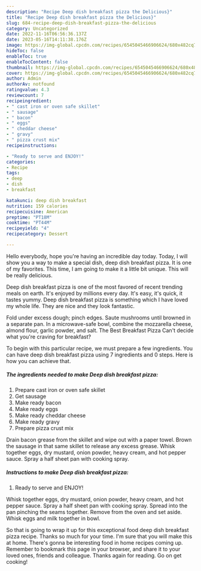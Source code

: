 ```yaml
---
description: "Recipe Deep dish breakfast pizza the Delicious}"
title: "Recipe Deep dish breakfast pizza the Delicious}"
slug: 684-recipe-deep-dish-breakfast-pizza-the-delicious
category: Uncategorized
date: 2022-11-16T06:56:36.137Z
date: 2023-05-16T14:11:38.176Z
image: https://img-global.cpcdn.com/recipes/6545045466906624/680x482cq70/deep-dish-breakfast-pizza-recipe-main-photo.jpg
hideToc: false
enableToc: true
enableTocContent: false
thumbnail: https://img-global.cpcdn.com/recipes/6545045466906624/680x482cq70/deep-dish-breakfast-pizza-recipe-main-photo.jpg
cover: https://img-global.cpcdn.com/recipes/6545045466906624/680x482cq70/deep-dish-breakfast-pizza-recipe-main-photo.jpg
author: Admin
authorAv: notfound
ratingvalue: 4.3
reviewcount: 7
recipeingredient:
- " cast iron or oven safe skillet"
- " sausage"
- " bacon"
- " eggs"
- " cheddar cheese"
- " gravy"
- " pizza crust mix"
recipeinstructions:

- "Ready to serve and ENJOY!"
categories:
- Recipe
tags:
- deep
- dish
- breakfast

katakunci: deep dish breakfast 
nutrition: 159 calories
recipecuisine: American
preptime: "PT18M"
cooktime: "PT44M"
recipeyield: "4"
recipecategory: Dessert

---
```



Hello everybody, hope you're having an incredible day today. Today, I will show you a way to make a special dish, deep dish breakfast pizza. It is one of my favorites. This time, I am going to make it a little bit unique. This will be really delicious.

Deep dish breakfast pizza is one of the most favored of recent trending meals on earth. It's enjoyed by millions every day. It's easy, it's quick, it tastes yummy. Deep dish breakfast pizza is something which I have loved my whole life. They are nice and they look fantastic.

Fold under excess dough; pinch edges. Saute mushrooms until browned in a separate pan. In a microwave-safe bowl, combine the mozzarella cheese, almond flour, garlic powder, and salt. The Best Breakfast Pizza Can&#39;t decide what you&#39;re craving for breakfast?


To begin with this particular recipe, we must prepare a few ingredients. You can have deep dish breakfast pizza using 7 ingredients and 0 steps. Here is how you can achieve that.

<!--inarticleads1-->

##### The ingredients needed to make Deep dish breakfast pizza:

1. Prepare  cast iron or oven safe skillet
1. Get  sausage
1. Make ready  bacon
1. Make ready  eggs
1. Make ready  cheddar cheese
1. Make ready  gravy
1. Prepare  pizza crust mix


Drain bacon grease from the skillet and wipe out with a paper towel. Brown the sausage in that same skillet to release any excess grease. Whisk together eggs, dry mustard, onion powder, heavy cream, and hot pepper sauce. Spray a half sheet pan with cooking spray. 

<!--inarticleads2-->

##### Instructions to make Deep dish breakfast pizza:


1. Ready to serve and ENJOY!

Whisk together eggs, dry mustard, onion powder, heavy cream, and hot pepper sauce. Spray a half sheet pan with cooking spray. Spread into the pan pinching the seams together. Remove from the oven and set aside. Whisk eggs and milk together in bowl. 

So that is going to wrap it up for this exceptional food deep dish breakfast pizza recipe. Thanks so much for your time. I'm sure that you will make this at home. There's gonna be interesting food in home recipes coming up. Remember to bookmark this page in your browser, and share it to your loved ones, friends and colleague. Thanks again for reading. Go on get cooking!
